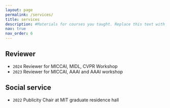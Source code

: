 ```yaml
---
layout: page
permalink: /services/
title: services
description: #Materials for courses you taught. Replace this text with your description.
nav: true
nav_order: 6
---
```


## Reviewer
- `2024` Reviewer for MICCAI, MIDL, CVPR Workshop
- `2023` Reviewer for MICCAI, AAAI and AAAI workshop

## Social service 
- `2022` Publicity Chair at MIT graduate residence hall
